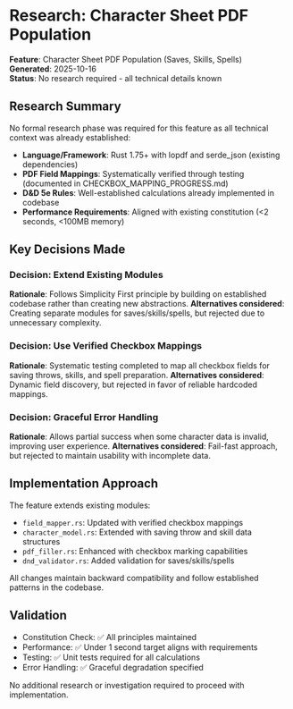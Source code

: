 # Research: Character Sheet PDF Population

**Feature**: Character Sheet PDF Population (Saves, Skills, Spells)  
**Generated**: 2025-10-16  
**Status**: No research required - all technical details known

## Research Summary

No formal research phase was required for this feature as all technical context was already established:

- **Language/Framework**: Rust 1.75+ with lopdf and serde_json (existing dependencies)
- **PDF Field Mappings**: Systematically verified through testing (documented in CHECKBOX_MAPPING_PROGRESS.md)
- **D&D 5e Rules**: Well-established calculations already implemented in codebase
- **Performance Requirements**: Aligned with existing constitution (<2 seconds, <100MB memory)

## Key Decisions Made

### Decision: Extend Existing Modules
**Rationale**: Follows Simplicity First principle by building on established codebase rather than creating new abstractions.
**Alternatives considered**: Creating separate modules for saves/skills/spells, but rejected due to unnecessary complexity.

### Decision: Use Verified Checkbox Mappings  
**Rationale**: Systematic testing completed to map all checkbox fields for saving throws, skills, and spell preparation.
**Alternatives considered**: Dynamic field discovery, but rejected in favor of reliable hardcoded mappings.

### Decision: Graceful Error Handling
**Rationale**: Allows partial success when some character data is invalid, improving user experience.
**Alternatives considered**: Fail-fast approach, but rejected to maintain usability with incomplete data.

## Implementation Approach

The feature extends existing modules:
- `field_mapper.rs`: Updated with verified checkbox mappings
- `character_model.rs`: Extended with saving throw and skill data structures  
- `pdf_filler.rs`: Enhanced with checkbox marking capabilities
- `dnd_validator.rs`: Added validation for saves/skills/spells

All changes maintain backward compatibility and follow established patterns in the codebase.

## Validation

- Constitution Check: ✅ All principles maintained
- Performance: ✅ Under 1 second target aligns with requirements
- Testing: ✅ Unit tests required for all calculations
- Error Handling: ✅ Graceful degradation specified

No additional research or investigation required to proceed with implementation.
